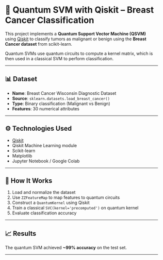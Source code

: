 # 🧠 Quantum SVM with Qiskit – Breast Cancer Classification

This project implements a **Quantum Support Vector Machine (QSVM)** using [Qiskit](https://qiskit.org/) to classify tumors as malignant or benign using the **Breast Cancer dataset** from scikit-learn.

Quantum SVMs use quantum circuits to compute a kernel matrix, which is then used in a classical SVM to perform classification.

---

## 📊 Dataset

- **Name**: Breast Cancer Wisconsin Diagnostic Dataset
- **Source**: `sklearn.datasets.load_breast_cancer()`
- **Type**: Binary classification (Malignant vs Benign)
- **Features**: 30 numerical attributes

---

## ⚙️ Technologies Used

- [Qiskit](https://qiskit.org/)
- Qiskit Machine Learning module
- Scikit-learn
- Matplotlib
- Jupyter Notebook / Google Colab

---

## 🧪 How It Works

1. Load and normalize the dataset
2. Use `ZZFeatureMap` to map features to quantum circuits
3. Construct a `QuantumKernel` using Qiskit
4. Train a classical `SVC(kernel='precomputed')` on quantum kernel
5. Evaluate classification accuracy

---

## 📈 Results

The quantum SVM achieved **~99% accuracy** on the test set.

---
